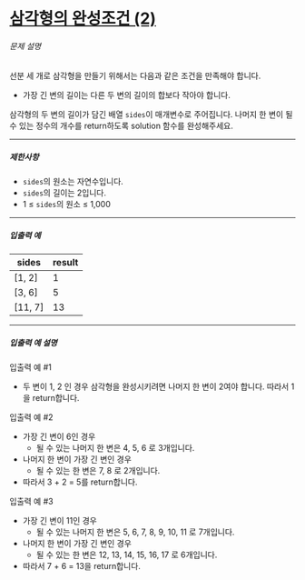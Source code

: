 # [삼각형의 완성조건 (2)](https://school.programmers.co.kr/learn/courses/30/lessons/120868)


###### 문제 설명


선분 세 개로 삼각형을 만들기 위해서는 다음과 같은 조건을 만족해야 합니다.


* 가장 긴 변의 길이는 다른 두 변의 길이의 합보다 작아야 합니다.


삼각형의 두 변의 길이가 담긴 배열 `sides`이 매개변수로 주어집니다. 나머지 한 변이 될 수 있는 정수의 개수를 return하도록 solution 함수를 완성해주세요.




---


##### 제한사항


* `sides`의 원소는 자연수입니다.
* `sides`의 길이는 2입니다.
* 1 ≤ `sides`의 원소 ≤ 1,000




---


##### 입출력 예




| sides | result |
| --- | --- |
| \[1, 2] | 1 |
| \[3, 6] | 5 |
| \[11, 7] | 13 |




---


##### 입출력 예 설명


입출력 예 \#1


* 두 변이 1, 2 인 경우 삼각형을 완성시키려면 나머지 한 변이 2여야 합니다. 따라서 1을 return합니다.


입출력 예 \#2


* 가장 긴 변이 6인 경우
	+ 될 수 있는 나머지 한 변은 4, 5, 6 로 3개입니다.
* 나머지 한 변이 가장 긴 변인 경우
	+ 될 수 있는 한 변은 7, 8 로 2개입니다.
* 따라서 3 \+ 2 \= 5를 return합니다.


입출력 예 \#3


* 가장 긴 변이 11인 경우
	+ 될 수 있는 나머지 한 변은 5, 6, 7, 8, 9, 10, 11 로 7개입니다.
* 나머지 한 변이 가장 긴 변인 경우
	+ 될 수 있는 한 변은 12, 13, 14, 15, 16, 17 로 6개입니다.
* 따라서 7 \+ 6 \= 13을 return합니다.



